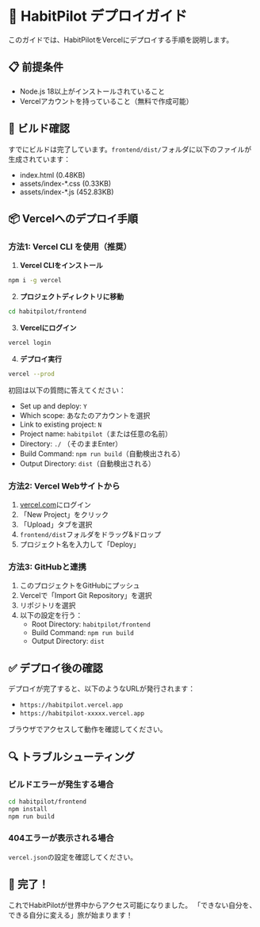 # 🚀 HabitPilot デプロイガイド

このガイドでは、HabitPilotをVercelにデプロイする手順を説明します。

## 📋 前提条件
- Node.js 18以上がインストールされていること
- Vercelアカウントを持っていること（無料で作成可能）

## 🔧 ビルド確認
すでにビルドは完了しています。`frontend/dist/`フォルダに以下のファイルが生成されています：
- index.html (0.48KB)
- assets/index-*.css (0.33KB)
- assets/index-*.js (452.83KB)

## 📦 Vercelへのデプロイ手順

### 方法1: Vercel CLI を使用（推奨）

1. **Vercel CLIをインストール**
```bash
npm i -g vercel
```

2. **プロジェクトディレクトリに移動**
```bash
cd habitpilot/frontend
```

3. **Vercelにログイン**
```bash
vercel login
```

4. **デプロイ実行**
```bash
vercel --prod
```

初回は以下の質問に答えてください：
- Set up and deploy: `Y`
- Which scope: あなたのアカウントを選択
- Link to existing project: `N`
- Project name: `habitpilot`（または任意の名前）
- Directory: `./` （そのままEnter）
- Build Command: `npm run build`（自動検出される）
- Output Directory: `dist`（自動検出される）

### 方法2: Vercel Webサイトから

1. [vercel.com](https://vercel.com)にログイン
2. 「New Project」をクリック
3. 「Upload」タブを選択
4. `frontend/dist`フォルダをドラッグ&ドロップ
5. プロジェクト名を入力して「Deploy」

### 方法3: GitHubと連携

1. このプロジェクトをGitHubにプッシュ
2. Vercelで「Import Git Repository」を選択
3. リポジトリを選択
4. 以下の設定を行う：
   - Root Directory: `habitpilot/frontend`
   - Build Command: `npm run build`
   - Output Directory: `dist`

## ✅ デプロイ後の確認

デプロイが完了すると、以下のようなURLが発行されます：
- `https://habitpilot.vercel.app`
- `https://habitpilot-xxxxx.vercel.app`

ブラウザでアクセスして動作を確認してください。

## 🔍 トラブルシューティング

### ビルドエラーが発生する場合
```bash
cd habitpilot/frontend
npm install
npm run build
```

### 404エラーが表示される場合
`vercel.json`の設定を確認してください。

## 🎉 完了！

これでHabitPilotが世界中からアクセス可能になりました。
「できない自分を、できる自分に変える」旅が始まります！